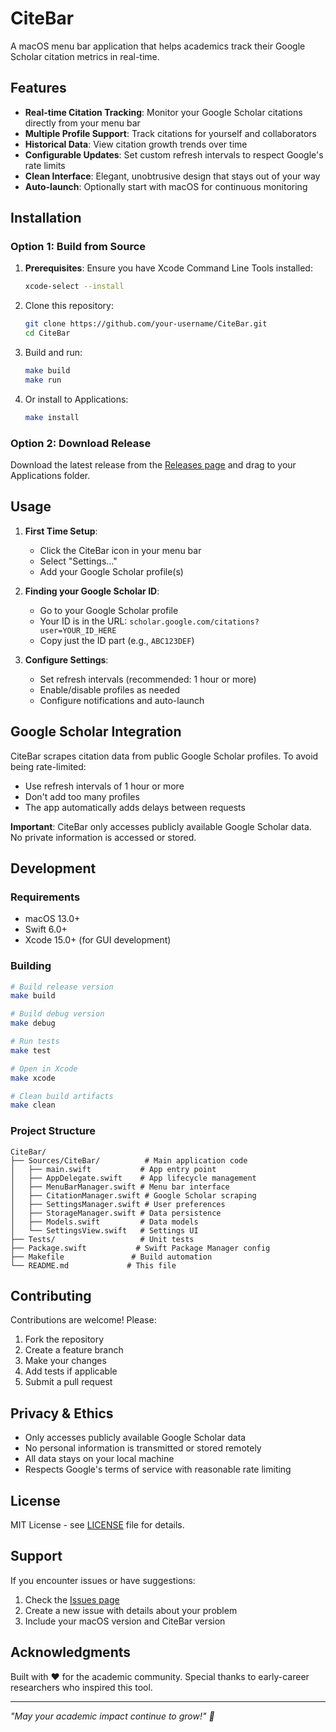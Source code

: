 # CiteBar

A macOS menu bar application that helps academics track their Google Scholar citation metrics in real-time.

## Features

- **Real-time Citation Tracking**: Monitor your Google Scholar citations directly from your menu bar
- **Multiple Profile Support**: Track citations for yourself and collaborators
- **Historical Data**: View citation growth trends over time
- **Configurable Updates**: Set custom refresh intervals to respect Google's rate limits
- **Clean Interface**: Elegant, unobtrusive design that stays out of your way
- **Auto-launch**: Optionally start with macOS for continuous monitoring

## Installation

### Option 1: Build from Source

1. **Prerequisites**: Ensure you have Xcode Command Line Tools installed:
   ```bash
   xcode-select --install
   ```

2. Clone this repository:
   ```bash
   git clone https://github.com/your-username/CiteBar.git
   cd CiteBar
   ```

3. Build and run:
   ```bash
   make build
   make run
   ```

4. Or install to Applications:
   ```bash
   make install
   ```

### Option 2: Download Release

Download the latest release from the [Releases page](https://github.com/hichipli/CiteBar/releases) and drag to your Applications folder.

## Usage

1. **First Time Setup**: 
   - Click the CiteBar icon in your menu bar
   - Select "Settings..."
   - Add your Google Scholar profile(s)

2. **Finding your Google Scholar ID**:
   - Go to your Google Scholar profile
   - Your ID is in the URL: `scholar.google.com/citations?user=YOUR_ID_HERE`
   - Copy just the ID part (e.g., `ABC123DEF`)

3. **Configure Settings**:
   - Set refresh intervals (recommended: 1 hour or more)
   - Enable/disable profiles as needed
   - Configure notifications and auto-launch

## Google Scholar Integration

CiteBar scrapes citation data from public Google Scholar profiles. To avoid being rate-limited:

- Use refresh intervals of 1 hour or more
- Don't add too many profiles
- The app automatically adds delays between requests

**Important**: CiteBar only accesses publicly available Google Scholar data. No private information is accessed or stored.

## Development

### Requirements

- macOS 13.0+
- Swift 6.0+
- Xcode 15.0+ (for GUI development)

### Building

```bash
# Build release version
make build

# Build debug version  
make debug

# Run tests
make test

# Open in Xcode
make xcode

# Clean build artifacts
make clean
```

### Project Structure

```
CiteBar/
├── Sources/CiteBar/          # Main application code
│   ├── main.swift           # App entry point
│   ├── AppDelegate.swift    # App lifecycle management
│   ├── MenuBarManager.swift # Menu bar interface
│   ├── CitationManager.swift # Google Scholar scraping
│   ├── SettingsManager.swift # User preferences
│   ├── StorageManager.swift # Data persistence
│   ├── Models.swift         # Data models
│   └── SettingsView.swift   # Settings UI
├── Tests/                   # Unit tests
├── Package.swift           # Swift Package Manager config
├── Makefile               # Build automation
└── README.md             # This file
```

## Contributing

Contributions are welcome! Please:

1. Fork the repository
2. Create a feature branch
3. Make your changes
4. Add tests if applicable
5. Submit a pull request

## Privacy & Ethics

- Only accesses publicly available Google Scholar data
- No personal information is transmitted or stored remotely
- All data stays on your local machine
- Respects Google's terms of service with reasonable rate limiting

## License

MIT License - see [LICENSE](LICENSE) file for details.

## Support

If you encounter issues or have suggestions:

1. Check the [Issues page](https://github.com/hichipli/CiteBar/issues)
2. Create a new issue with details about your problem
3. Include your macOS version and CiteBar version

## Acknowledgments

Built with ❤️ for the academic community. Special thanks to early-career researchers who inspired this tool.

---

*"May your academic impact continue to grow!" 💪*